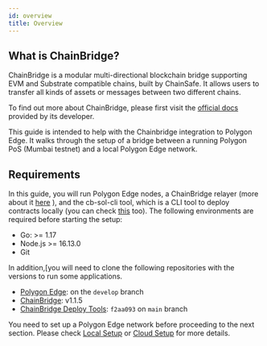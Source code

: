 ```yaml
---
id: overview
title: Overview
---
```


## What is ChainBridge?

ChainBridge is a modular multi-directional blockchain bridge supporting EVM and Substrate compatible chains, built by ChainSafe. It allows users to transfer all kinds of assets or messages between two different chains.

To find out more about ChainBridge, please first visit the [official docs](https://chainbridge.chainsafe.io/) provided by its developer.

This guide is intended to help with the Chainbridge integration to Polygon Edge. It walks through the setup of a bridge between a running Polygon PoS (Mumbai testnet) and a local Polygon Edge network. 

## Requirements

In this guide, you will run Polygon Edge nodes, a ChainBridge relayer (more about it  [here](https://edge-docs.polygon.technology/docs/additional-features/chainbridge/definitions) ), and the cb-sol-cli tool, which is a CLI tool to deploy contracts locally (you can check [this](https://chainbridge.chainsafe.io/cli-options/#cli-options) too). The following environments are required before starting the setup:

* Go: >= 1.17 
* Node.js >= 16.13.0
* Git


In addition,[you will need to clone the following repositories with the versions to run some applications.

* [Polygon Edge](https://github.com/0xPolygon/polygon-edge): on the `develop` branch
* [ChainBridge](https://github.com/ChainSafe/ChainBridge): v1.1.5
* [ChainBridge Deploy Tools](https://github.com/ChainSafe/chainbridge-deploy): `f2aa093` on `main` branch


You need to set up a Polygon Edge network before proceeding to the next section. Please check [Local Setup](https://edge-docs.polygon.technology/docs/get-started/set-up-ibft-locally) or [Cloud Setup](https://edge-docs.polygon.technology/docs/get-started/set-up-ibft-on-the-cloud) for more details.